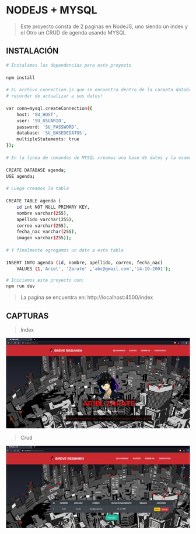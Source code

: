 # NODEJS + MYSQL 

> Este proyecto consta de 2 paginas en NodeJS, uno siendo un index y el Otro un CRUD de agenda usando MYSQL

## INSTALACIÓN

```bash
# Instalamos las dependencias para este proyecto

npm install

# EL archivo connection.js que se encuentra dentro de la carpeta database,
# recordar de actualizar a sus datos!

var conn=mysql.createConnection({
    host: 'SU_HOST',
    user: 'SU_USUARIO',
    password: 'SU_PASSWORD',
    database: 'SU_BASEDEDATOS',
    multipleStatements: true
});

# En la linea de comandos de MYSQL creamos una base de datos y la usamos

CREATE DATABASE agenda;
USE agenda;

# Luego creamos la tabla

CREATE TABLE agenda (
    id int NOT NULL PRIMARY KEY,
    nombre varchar(255),
    apellido varchar(255),
    correo varchar(255),
    fecha_nac varchar(255),    
    imagen varchar(255));

# Y finalmente agregamos un dato a esta tabla

INSERT INTO agenda (id, nombre, apellido, correo, fecha_nac)
    VALUES (1,'Ariel', 'Zarate' ,'abc@gmail.com','14-10-2001');

```

```bash
# Iniciamos este proyecto con:
npm run dev
```
> La pagina se encuentra en: http://localhost:4500/index

## CAPTURAS

> Index

![](docs/index.png)

> Crud

![](docs/crud.png)
